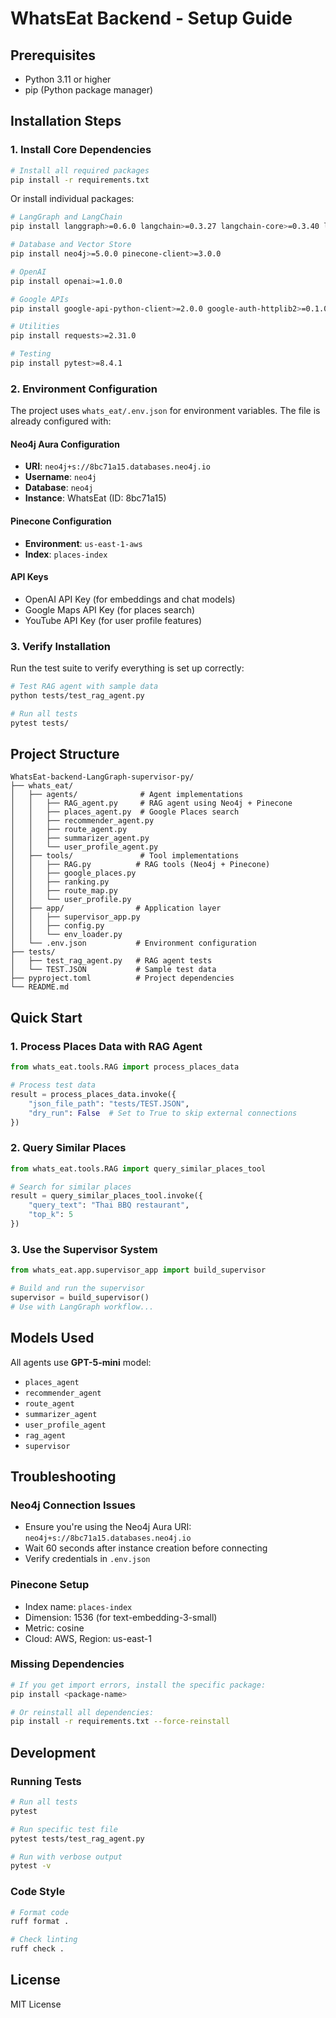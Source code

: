 # WhatsEat Backend - Setup Guide

## Prerequisites

- Python 3.11 or higher
- pip (Python package manager)

## Installation Steps

### 1. Install Core Dependencies

```bash
# Install all required packages
pip install -r requirements.txt
```

Or install individual packages:

```bash
# LangGraph and LangChain
pip install langgraph>=0.6.0 langchain>=0.3.27 langchain-core>=0.3.40 langchain-openai>=0.3.33

# Database and Vector Store
pip install neo4j>=5.0.0 pinecone-client>=3.0.0

# OpenAI
pip install openai>=1.0.0

# Google APIs
pip install google-api-python-client>=2.0.0 google-auth-httplib2>=0.1.0 google-auth-oauthlib>=1.0.0

# Utilities
pip install requests>=2.31.0

# Testing
pip install pytest>=8.4.1
```

### 2. Environment Configuration

The project uses `whats_eat/.env.json` for environment variables. The file is already configured with:

#### Neo4j Aura Configuration
- **URI**: `neo4j+s://8bc71a15.databases.neo4j.io`
- **Username**: `neo4j`
- **Database**: `neo4j`
- **Instance**: WhatsEat (ID: 8bc71a15)

#### Pinecone Configuration
- **Environment**: `us-east-1-aws`
- **Index**: `places-index`

#### API Keys
- OpenAI API Key (for embeddings and chat models)
- Google Maps API Key (for places search)
- YouTube API Key (for user profile features)

### 3. Verify Installation

Run the test suite to verify everything is set up correctly:

```bash
# Test RAG agent with sample data
python tests/test_rag_agent.py

# Run all tests
pytest tests/
```

## Project Structure

```
WhatsEat-backend-LangGraph-supervisor-py/
├── whats_eat/
│   ├── agents/              # Agent implementations
│   │   ├── RAG_agent.py     # RAG agent using Neo4j + Pinecone
│   │   ├── places_agent.py  # Google Places search
│   │   ├── recommender_agent.py
│   │   ├── route_agent.py
│   │   ├── summarizer_agent.py
│   │   └── user_profile_agent.py
│   ├── tools/               # Tool implementations
│   │   ├── RAG.py          # RAG tools (Neo4j + Pinecone)
│   │   ├── google_places.py
│   │   ├── ranking.py
│   │   ├── route_map.py
│   │   └── user_profile.py
│   ├── app/                # Application layer
│   │   ├── supervisor_app.py
│   │   ├── config.py
│   │   └── env_loader.py
│   └── .env.json           # Environment configuration
├── tests/
│   ├── test_rag_agent.py   # RAG agent tests
│   └── TEST.JSON           # Sample test data
├── pyproject.toml          # Project dependencies
└── README.md
```

## Quick Start

### 1. Process Places Data with RAG Agent

```python
from whats_eat.tools.RAG import process_places_data

# Process test data
result = process_places_data.invoke({
    "json_file_path": "tests/TEST.JSON",
    "dry_run": False  # Set to True to skip external connections
})
```

### 2. Query Similar Places

```python
from whats_eat.tools.RAG import query_similar_places_tool

# Search for similar places
result = query_similar_places_tool.invoke({
    "query_text": "Thai BBQ restaurant",
    "top_k": 5
})
```

### 3. Use the Supervisor System

```python
from whats_eat.app.supervisor_app import build_supervisor

# Build and run the supervisor
supervisor = build_supervisor()
# Use with LangGraph workflow...
```

## Models Used

All agents use **GPT-5-mini** model:
- `places_agent`
- `recommender_agent`
- `route_agent`
- `summarizer_agent`
- `user_profile_agent`
- `rag_agent`
- `supervisor`

## Troubleshooting

### Neo4j Connection Issues
- Ensure you're using the Neo4j Aura URI: `neo4j+s://8bc71a15.databases.neo4j.io`
- Wait 60 seconds after instance creation before connecting
- Verify credentials in `.env.json`

### Pinecone Setup
- Index name: `places-index`
- Dimension: 1536 (for text-embedding-3-small)
- Metric: cosine
- Cloud: AWS, Region: us-east-1

### Missing Dependencies
```bash
# If you get import errors, install the specific package:
pip install <package-name>

# Or reinstall all dependencies:
pip install -r requirements.txt --force-reinstall
```

## Development

### Running Tests
```bash
# Run all tests
pytest

# Run specific test file
pytest tests/test_rag_agent.py

# Run with verbose output
pytest -v
```

### Code Style
```bash
# Format code
ruff format .

# Check linting
ruff check .
```

## License

MIT License
